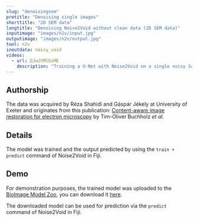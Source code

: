 ```yaml
---
slug: "denoisingsem"
pretitle: "Denoising single images"
shorttitle: "2D SEM data"
longtitle: "Denoising Noise2Void without clean data (2D SEM data)"
inputimage: "images/n2v/input.jpg"
outputimage: "images/n2v/output.jpg"  
tool: n2v
inoutdata: noisy_void
videos:
  - url: DJw2VMlDsME
    description: "Training a U-Net with Noise2Void on a single noisy Scanning Electron Microscopy (SEM) image and denoising it."
---
```


## Authorship

The data was acquired by Réza Shahidi and Gáspár Jékely at University of Exeter and originates from this publication: [Content-aware image restoration for electron microscopy](https://books.google.de/books?hl=en&lr=&id=rn2jDwAAQBAJ&oi=fnd&pg=PA277&dq=info:41WW__W36dwJ:scholar.google.com&ots=xdqzPRk19v&sig=9sxVkiynLPCj9IhHoolchoxTT_U&redir_esc=y#v=onepage&q&f=true) by Tim-Oliver Buchholz _et al_.

## Details
The model was trained and the output predicted by using the `train + predict` command of Noise2Void in Fiji. 
  
## Demo
For demonstration purposes, the trained model was uploaded to the [BioImage Model Zoo](https://bioimage.io), you can download it [here](https://bioimage.io/?model=N2V%20SEM%20Demo). 

The downloaded model can be used for prediction via the `predict` command of Noise2Void in Fiji. 
